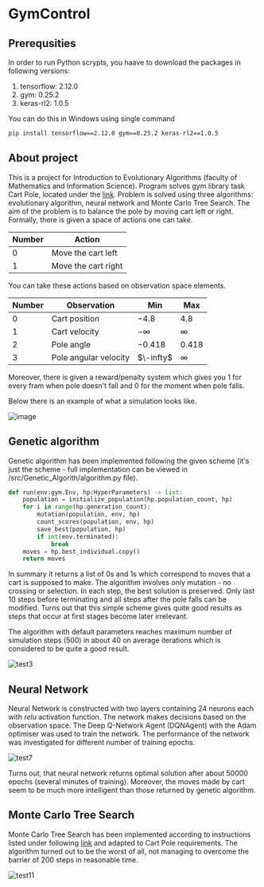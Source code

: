 # GymControl

## Prerequsities
In order to run Python scrypts, you haave to download the packages in following versions:
1. tensorflow: 2.12.0
2. gym: 0.25.2
3. keras-rl2: 1.0.5

You can do this in Windows using single command

```bash
pip install tensorflow==2.12.0 gym==0.25.2 keras-rl2==1.0.5
```

## About project

This is a project for Introduction to Evolutionary Algorithms (faculty of Mathematics and Information Science). Program solves gym library task Cart Pole, located under the <a href="https://www.gymlibrary.dev/environments/classic_control/cart_pole/"> link</a>. Problem is solved using three algorithms: evolutionary algorithm, neural network and Monte Carlo Tree Search. The aim of the problem is to balance the pole by moving cart left or right. Formally, there is given a space of actions one can take.

| Number | Action |
| ------ | ------ |
| 0      | Move the cart left |
| 1      | Move the cart right |

You can take these actions based on observation space elements.

| Number | Observation | Min | Max |
| ------ | ----------- | --- | --- |
| 0 | Cart position | $`-4.8`$ | $`4.8`$ |
| 1 | Cart velocity | $`-\infty`$ | $`\infty`$ |
| 2 | Pole angle | $`-0.418`$ | $`0.418`$ |
| 3 | Pole angular velocity | $`\-infty`$ | $`\infty`$ |

Moreover, there is given a reward/penalty system which gives you 1 for every fram when pole doesn't fall and 0 for the moment when pole falls.

Below there is an example of what a simulation looks like.

![image](https://github.com/kubawini/GymControl/assets/93740269/5cf2a348-d903-4eca-8091-2b5d63ae6651)

## Genetic algorithm
Genetic algorithm has been implemented following the given scheme (it's just the scheme - full implementation can be viewed in /src/Genetic_Algorith/algorithm.py file).

```python
def run(env:gym.Env, hp:HyperParameters) -> list:
    population = initialize_population(hp.population_count, hp)
    for i in range(hp.generation_count):
        mutation(population, env, hp)
        count_scores(population, env, hp)
        save_best(population, hp)
        if int(env.terminated):
            break
    moves = hp.best_individual.copy()
    return moves
```

In summary it returns a list of 0s and 1s which correspond to moves that a cart is supposed to make. The algorithm involves only mutation - no crossing or selection. In each step, the best solution is preserved. Only last 10 steps before terminating and all steps after the pole falls can be modified. Turns out that this simple scheme gives quite good results as steps that occur at first stages become later irrelevant.

The algorithm with default parameters reaches maximum number of simulation steps (500) in about 40 on average iterations which is considered to be quite a good result.

![test3](https://github.com/kubawini/GymControl/assets/93740269/fa7ceea9-d33d-448d-b74f-c42f67bdcc10)

## Neural Network
Neural Network is constructed with two layers containing 24 neurons each with $`\textit{relu}`$ activation function. The network makes decisions based on the observation space. The Deep Q-Network Agent (DQNAgent) with the Adam optimiser was used to train the network. The performance of the network was investigated for different number of training epochs.

![test7](https://github.com/kubawini/GymControl/assets/93740269/07433813-f6cc-4c1b-b407-26417e4ae555)

Turns out, that neural network returns optimal solution after about 50000 epochs (several minutes of training). Moreover, the moves made by cart seem to be much more intelligent than those returned by genetic algorithm.

## Monte Carlo Tree Search
Monte Carlo Tree Search has been implemented according to instructions listed under following <a href="https://ai-boson.github.io/mcts/"> link</a> and adapted to Cart Pole requirements. The algorithm turned out to be the worst of all, not managing to overcome the barrier of 200 steps in reasonable time.

![test11](https://github.com/kubawini/GymControl/assets/93740269/25cd26d8-51e0-4b1d-916a-24006dd9c6cd)
